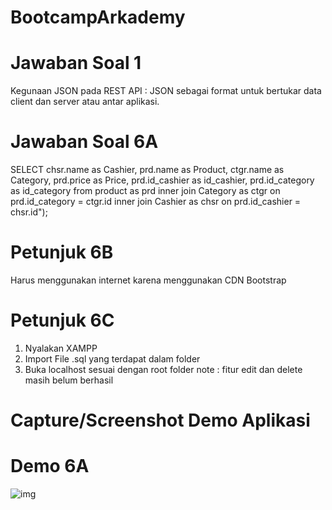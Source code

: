 # BootcampArkademy

# Jawaban Soal 1

Kegunaan JSON pada REST API : JSON sebagai format untuk bertukar data client dan server atau antar aplikasi.

# Jawaban Soal 6A

SELECT chsr.name as Cashier, prd.name as Product, ctgr.name as Category, prd.price as Price, prd.id_cashier as id_cashier, prd.id_category as id_category
from product as prd
inner join Category as ctgr on prd.id_category = ctgr.id inner join Cashier as chsr on prd.id_cashier = chsr.id");

# Petunjuk 6B

Harus menggunakan internet karena menggunakan CDN Bootstrap

# Petunjuk 6C

1. Nyalakan XAMPP
2. Import File .sql yang terdapat dalam folder
3. Buka localhost sesuai dengan root folder
   note : fitur edit dan delete masih belum berhasil

# Capture/Screenshot Demo Aplikasi

# Demo 6A

![img](https://i.imgur.com/pjVXLFn.png)
